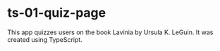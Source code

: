 # ts-01-quiz-page

This app quizzes users on the book Lavinia by Ursula K. LeGuin. It was created using TypeScript.